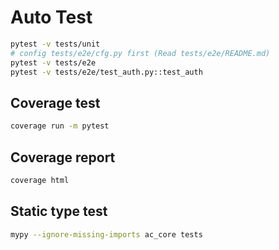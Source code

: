 # Auto Test

```bash
pytest -v tests/unit
# config tests/e2e/cfg.py first (Read tests/e2e/README.md)
pytest -v tests/e2e
pytest -v tests/e2e/test_auth.py::test_auth
```

## Coverage test

```bash
coverage run -m pytest
```

## Coverage report

```bash
coverage html
```

## Static type test

```bash
mypy --ignore-missing-imports ac_core tests
```
